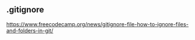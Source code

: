 
## .gitignore
https://www.freecodecamp.org/news/gitignore-file-how-to-ignore-files-and-folders-in-git/